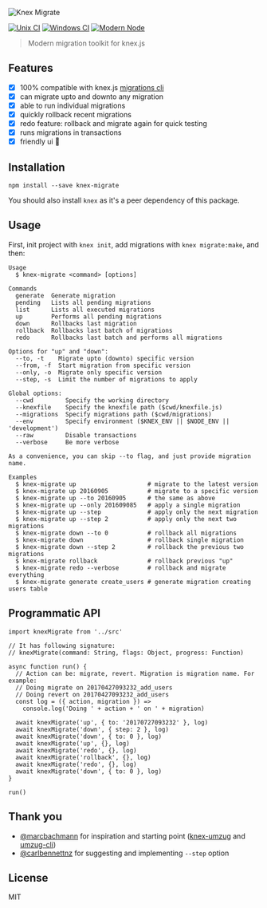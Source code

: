 ![Knex Migrate](http://i.imgur.com/MMWMf5T.png)

[![Unix CI](https://img.shields.io/travis/sheerun/knex-migrate/master.svg)](https://travis-ci.org/sheerun/knex-migrate)
[![Windows CI](https://img.shields.io/appveyor/ci/sheerun/knex-migrate/master.svg)](https://ci.appveyor.com/project/sheerun/knex-migrate)
[![Modern Node](https://img.shields.io/badge/modern-node-9BB48F.svg)](https://github.com/sheerun/modern-node)

> Modern migration toolkit for knex.js

## Features

- [x] 100% compatible with knex.js [migrations cli](http://knexjs.org/#Migrations)
- [x] can migrate upto and downto any migration
- [x] able to run individual migrations
- [x] quickly rollback recent migrations
- [x] redo feature: rollback and migrate again for quick testing
- [x] runs migrations in transactions
- [x] friendly ui 🌹

## Installation

```
npm install --save knex-migrate
```

You should also install `knex` as it's a peer dependency of this package.

## Usage

First, init project with `knex init`, add migrations with `knex migrate:make`, and then:

```
Usage
  $ knex-migrate <command> [options]

Commands
  generate  Generate migration
  pending   Lists all pending migrations
  list      Lists all executed migrations
  up        Performs all pending migrations
  down      Rollbacks last migration
  rollback  Rollbacks last batch of migrations
  redo      Rollbacks last batch and performs all migrations

Options for "up" and "down":
  --to, -t    Migrate upto (downto) specific version
  --from, -f  Start migration from specific version
  --only, -o  Migrate only specific version
  --step, -s  Limit the number of migrations to apply

Global options:
  --cwd         Specify the working directory
  --knexfile    Specify the knexfile path ($cwd/knexfile.js)
  --migrations  Specify migrations path ($cwd/migrations)
  --env         Specify environment ($KNEX_ENV || $NODE_ENV || 'development')
  --raw         Disable transactions
  --verbose     Be more verbose

As a convenience, you can skip --to flag, and just provide migration name.

Examples
  $ knex-migrate up                    # migrate to the latest version
  $ knex-migrate up 20160905           # migrate to a specific version
  $ knex-migrate up --to 20160905      # the same as above
  $ knex-migrate up --only 201609085   # apply a single migration
  $ knex-migrate up --step             # apply only the next migration
  $ knex-migrate up --step 2           # apply only the next two migrations
  $ knex-migrate down --to 0           # rollback all migrations
  $ knex-migrate down                  # rollback single migration
  $ knex-migrate down --step 2         # rollback the previous two migrations
  $ knex-migrate rollback              # rollback previous "up"
  $ knex-migrate redo --verbose        # rollback and migrate everything
  $ knex-migrate generate create_users # generate migration creating users table
```

## Programmatic API

```es6
import knexMigrate from '../src'

// It has following signature:
// knexMigrate(command: String, flags: Object, progress: Function)

async function run() {
  // Action can be: migrate, revert. Migration is migration name. For example:
  // Doing migrate on 20170427093232_add_users
  // Doing revert on 20170427093232_add_users
  const log = ({ action, migration }) =>
    console.log('Doing ' + action + ' on ' + migration)

  await knexMigrate('up', { to: '20170727093232' }, log)
  await knexMigrate('down', { step: 2 }, log)
  await knexMigrate('down', { to: 0 }, log)
  await knexMigrate('up', {}, log)
  await knexMigrate('redo', {}, log)
  await knexMigrate('rollback', {}, log)
  await knexMigrate('redo', {}, log)
  await knexMigrate('down', { to: 0 }, log)
}

run()
```

## Thank you

- [@marcbachmann](https://github.com/marcbachmann) for inspiration and starting point ([knex-umzug](https://github.com/marcbachmann/knex-umzug) and [umzug-cli](https://github.com/marcbachmann/umzug-cli))
- [@carlbennettnz](https://github.com/carlbennettnz) for suggesting and implementing `--step` option

## License

MIT
